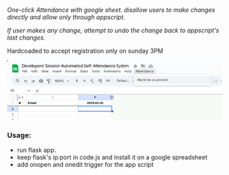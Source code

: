 _One-click Attendance with google sheet. disallow users to make changes directly and allow only through appscript._

_If user makes any change, attempt to undo the change back to appscript's last changes._

Hardcoaded to accept registration only on sunday 3PM

 ![Screenshot](ss.png)

### Usage:
- run flask app.
- keep flask's ip:port in code.js and install it on a google spreadsheet
- add onopen and onedit trigger for the app script
